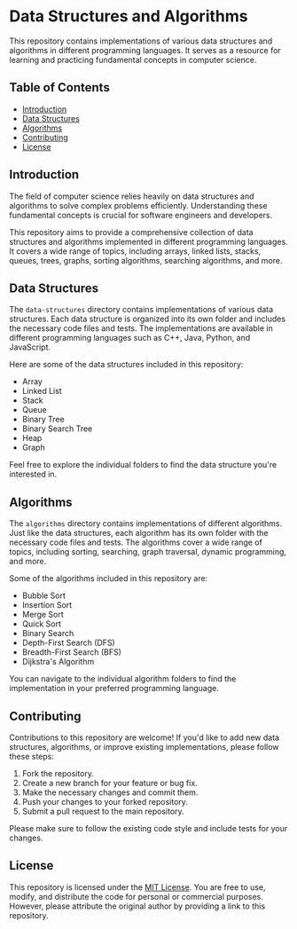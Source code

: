 # Data Structures and Algorithms

This repository contains implementations of various data structures and algorithms in different programming languages. It serves as a resource for learning and practicing fundamental concepts in computer science.

## Table of Contents

- [Introduction](#introduction)
- [Data Structures](#data-structures)
- [Algorithms](#algorithms)
- [Contributing](#contributing)
- [License](#license)

## Introduction

The field of computer science relies heavily on data structures and algorithms to solve complex problems efficiently. Understanding these fundamental concepts is crucial for software engineers and developers.

This repository aims to provide a comprehensive collection of data structures and algorithms implemented in different programming languages. It covers a wide range of topics, including arrays, linked lists, stacks, queues, trees, graphs, sorting algorithms, searching algorithms, and more.

## Data Structures

The `data-structures` directory contains implementations of various data structures. Each data structure is organized into its own folder and includes the necessary code files and tests. The implementations are available in different programming languages such as C++, Java, Python, and JavaScript.

Here are some of the data structures included in this repository:

- Array
- Linked List
- Stack
- Queue
- Binary Tree
- Binary Search Tree
- Heap
- Graph

Feel free to explore the individual folders to find the data structure you're interested in.

## Algorithms

The `algorithms` directory contains implementations of different algorithms. Just like the data structures, each algorithm has its own folder with the necessary code files and tests. The algorithms cover a wide range of topics, including sorting, searching, graph traversal, dynamic programming, and more.

Some of the algorithms included in this repository are:

- Bubble Sort
- Insertion Sort
- Merge Sort
- Quick Sort
- Binary Search
- Depth-First Search (DFS)
- Breadth-First Search (BFS)
- Dijkstra's Algorithm

You can navigate to the individual algorithm folders to find the implementation in your preferred programming language.

## Contributing

Contributions to this repository are welcome! If you'd like to add new data structures, algorithms, or improve existing implementations, please follow these steps:

1. Fork the repository.
2. Create a new branch for your feature or bug fix.
3. Make the necessary changes and commit them.
4. Push your changes to your forked repository.
5. Submit a pull request to the main repository.

Please make sure to follow the existing code style and include tests for your changes.

## License

This repository is licensed under the [MIT License](LICENSE). You are free to use, modify, and distribute the code for personal or commercial purposes. However, please attribute the original author by providing a link to this repository.
